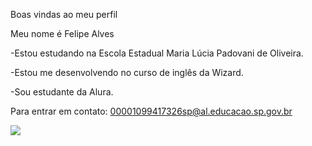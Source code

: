 Boas vindas ao meu perfil

Meu nome é Felipe Alves

-Estou estudando na Escola Estadual Maria Lúcia Padovani de Oliveira.

-Estou me desenvolvendo no curso de inglês da Wizard.

-Sou estudante da Alura.

Para entrar em contato: 00001099417326sp@al.educacao.sp.gov.br



![](https://media1.tenor.com/m/RYaHKrtGrxEAAAAC/dodge-challenger-challenger.gif)
